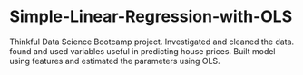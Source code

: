 # Simple-Linear-Regression-with-OLS
Thinkful Data Science Bootcamp project. 
Investigated and cleaned the data.
found and used variables useful in predicting house prices.
Built model using features and estimated the parameters using OLS.
